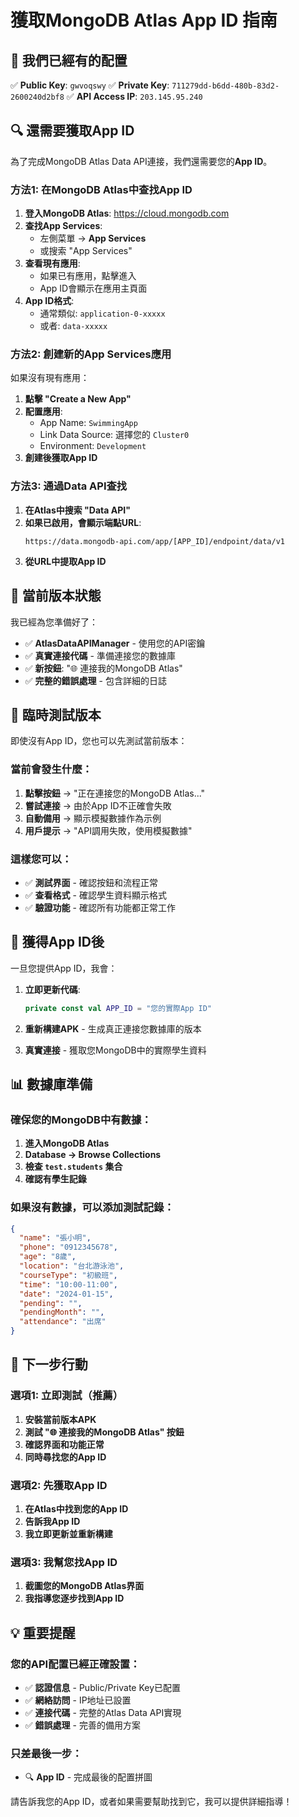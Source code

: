 # 獲取MongoDB Atlas App ID 指南

## 🎯 我們已經有的配置

✅ **Public Key**: `gwvoqswy`
✅ **Private Key**: `711279dd-b6dd-480b-83d2-2600240d2bf8`
✅ **API Access IP**: `203.145.95.240`

## 🔍 還需要獲取App ID

為了完成MongoDB Atlas Data API連接，我們還需要您的**App ID**。

### 方法1: 在MongoDB Atlas中查找App ID

1. **登入MongoDB Atlas**: https://cloud.mongodb.com
2. **查找App Services**:
   - 左側菜單 → **App Services**
   - 或搜索 "App Services"
3. **查看現有應用**:
   - 如果已有應用，點擊進入
   - App ID會顯示在應用主頁面
4. **App ID格式**:
   - 通常類似: `application-0-xxxxx`
   - 或者: `data-xxxxx`

### 方法2: 創建新的App Services應用

如果沒有現有應用：

1. **點擊 "Create a New App"**
2. **配置應用**:
   - App Name: `SwimmingApp`
   - Link Data Source: 選擇您的 `Cluster0`
   - Environment: `Development`
3. **創建後獲取App ID**

### 方法3: 通過Data API查找

1. **在Atlas中搜索 "Data API"**
2. **如果已啟用，會顯示端點URL**:
   ```
   https://data.mongodb-api.com/app/[APP_ID]/endpoint/data/v1
   ```
3. **從URL中提取App ID**

## 📱 當前版本狀態

我已經為您準備好了：
- ✅ **AtlasDataAPIManager** - 使用您的API密鑰
- ✅ **真實連接代碼** - 準備連接您的數據庫
- ✅ **新按鈕**: "🌐 連接我的MongoDB Atlas"
- ✅ **完整的錯誤處理** - 包含詳細的日誌

## 🔧 臨時測試版本

即使沒有App ID，您也可以先測試當前版本：

### 當前會發生什麼：
1. **點擊按鈕** → "正在連接您的MongoDB Atlas..."
2. **嘗試連接** → 由於App ID不正確會失敗
3. **自動備用** → 顯示模擬數據作為示例
4. **用戶提示** → "API調用失敗，使用模擬數據"

### 這樣您可以：
- ✅ **測試界面** - 確認按鈕和流程正常
- ✅ **查看格式** - 確認學生資料顯示格式
- ✅ **驗證功能** - 確認所有功能都正常工作

## 🚀 獲得App ID後

一旦您提供App ID，我會：

1. **立即更新代碼**:
   ```kotlin
   private const val APP_ID = "您的實際App ID"
   ```

2. **重新構建APK** - 生成真正連接您數據庫的版本

3. **真實連接** - 獲取您MongoDB中的實際學生資料

## 📊 數據庫準備

### 確保您的MongoDB中有數據：

1. **進入MongoDB Atlas**
2. **Database → Browse Collections**
3. **檢查 `test.students` 集合**
4. **確認有學生記錄**

### 如果沒有數據，可以添加測試記錄：
```json
{
  "name": "張小明",
  "phone": "0912345678",
  "age": "8歲",
  "location": "台北游泳池",
  "courseType": "初級班",
  "time": "10:00-11:00",
  "date": "2024-01-15",
  "pending": "",
  "pendingMonth": "",
  "attendance": "出席"
}
```

## 🎯 下一步行動

### 選項1: 立即測試（推薦）
1. **安裝當前版本APK**
2. **測試 "🌐 連接我的MongoDB Atlas" 按鈕**
3. **確認界面和功能正常**
4. **同時尋找您的App ID**

### 選項2: 先獲取App ID
1. **在Atlas中找到您的App ID**
2. **告訴我App ID**
3. **我立即更新並重新構建**

### 選項3: 我幫您找App ID
1. **截圖您的MongoDB Atlas界面**
2. **我指導您逐步找到App ID**

## 💡 重要提醒

### 您的API配置已經正確設置：
- ✅ **認證信息** - Public/Private Key已配置
- ✅ **網絡訪問** - IP地址已設置
- ✅ **連接代碼** - 完整的Atlas Data API實現
- ✅ **錯誤處理** - 完善的備用方案

### 只差最後一步：
- 🔍 **App ID** - 完成最後的配置拼圖

請告訴我您的App ID，或者如果需要幫助找到它，我可以提供詳細指導！
